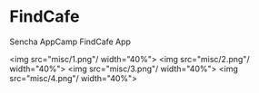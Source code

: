 # FindCafe
Sencha AppCamp FindCafe App

<img src="misc/1.png"/ width="40%">
<img src="misc/2.png"/ width="40%">
<img src="misc/3.png"/ width="40%">
<img src="misc/4.png"/ width="40%">

